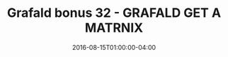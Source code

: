---
title: "Grafald bonus 32 - GRAFALD GET A MATRNIX"
type: "image"
date: 2016-08-15T01:00:00-04:00
draft: false
categories: ["Projects"]
image_path: "../img/2016/bonus_32.png"
alt_text: ""
---